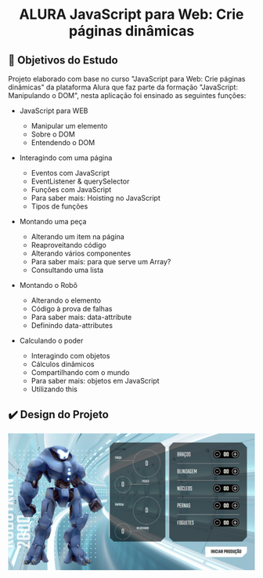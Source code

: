 <h1 align="center">ALURA JavaScript para Web: Crie páginas dinâmicas</h1>

## :dart: Objetivos do Estudo
Projeto elaborado com base no curso "JavaScript para Web: Crie páginas dinâmicas" da plataforma Alura que faz parte da formação "JavaScript: Manipulando o DOM", nesta aplicação foi ensinado as seguintes funções:

- JavaScript para WEB
   - Manipular um elemento
   - Sobre o DOM
   - Entendendo o DOM


- Interagindo com uma página
   - Eventos com JavaScript
   - EventListener & querySelector
   - Funções com JavaScript
   - Para saber mais: Hoisting no JavaScript
   - Tipos de funções

- Montando uma peça
   - Alterando um item na página
   - Reaproveitando código
   - Alterando vários componentes
   - Para saber mais: para que serve um Array?
   - Consultando uma lista

- Montando o Robô
   - Alterando o elemento
   - Código à prova de falhas
   - Para saber mais: data-attribute
   - Definindo data-attributes

- Calculando o poder
   - Interagindo com objetos
   - Cálculos dinâmicos
   - Compartilhando com o mundo
   - Para saber mais: objetos em JavaScript
   - Utilizando this


## :heavy_check_mark: Design do Projeto

<p align="center"><img src="./robotron.png" /></p>